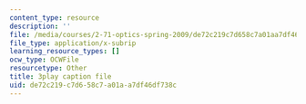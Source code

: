 ```yaml
---
content_type: resource
description: ''
file: /media/courses/2-71-optics-spring-2009/de72c219c7d658c7a01aa7df46df738c_MK5uZttfWfM.vtt
file_type: application/x-subrip
learning_resource_types: []
ocw_type: OCWFile
resourcetype: Other
title: 3play caption file
uid: de72c219-c7d6-58c7-a01a-a7df46df738c
---
```


